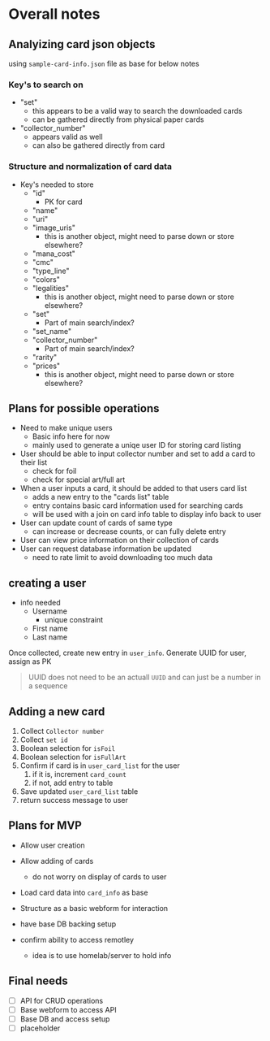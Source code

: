 # Overall notes

## Analyizing card json objects

using `sample-card-info.json` file as base for below notes

### Key's to search on

- "set"
  - this appears to be a valid way to search the downloaded cards
  - can be gathered directly from physical paper cards
- "collector_number"
  - appears valid as well
  - can also be gathered directly from card

### Structure and normalization of card data

- Key's needed to store
  - "id"
    - PK for card
  - "name"
  - "uri"
  - "image_uris"
    - this is another object, might need to parse down or store elsewhere?
  - "mana_cost"
  - "cmc"
  - "type_line"
  - "colors"
  - "legalities"
    - this is another object, might need to parse down or store elsewhere?
  - "set"
    - Part of main search/index?
  - "set_name"
  - "collector_number"
    - Part of main search/index?
  - "rarity"
  - "prices"
    - this is another object, might need to parse down or store elsewhere?

## Plans for possible operations

- Need to make unique users
  - Basic info here for now
  - mainly used to generate a uniqe user ID for storing card listing
- User should be able to input collector number and set to add a card to their list
  - check for foil
  - check for special art/full art
- When a user inputs a card, it should be added to that users card list
  - adds a new entry to the "cards list" table
  - entry contains basic card information used for searching cards
  - will be used with a join on card info table to display info back to user
- User can update count of cards of same type
  - can increase or decrease counts, or can fully delete entry
- User can view price information on their collection of cards
- User can request database information be updated
  - need to rate limit to avoid downloading too much data

## creating a user

- info needed
  - Username
    - unique constraint
  - First name
  - Last name

Once collected, create new entry in `user_info`. Generate UUID for user, assign as PK

> UUID does not need to be an actuall `UUID` and can just be a number in a sequence

## Adding a new card

1. Collect `Collector number`
2. Collect `set id`
3. Boolean selection for `isFoil`
4. Boolean selection for `isFullArt`
5. Confirm if card is in `user_card_list` for the user
   1. if it is, increment `card_count`
   2. if not, add entry to table
6. Save updated `user_card_list` table
7. return success message to user

## Plans for MVP

- Allow user creation
- Allow adding of cards
  - do not worry on display of cards to user
- Load card data into `card_info` as base

- Structure as a basic webform for interaction
- have base DB backing setup
- confirm ability to access remotley
  - idea is to use homelab/server to hold info

## Final needs

- [ ] API for CRUD operations
- [ ] Base webform to access API
- [ ] Base DB and access setup
- [ ] placeholder
